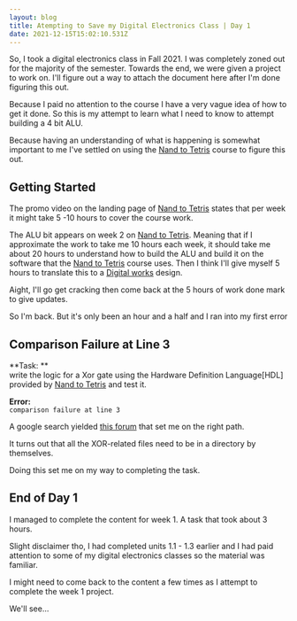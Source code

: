 ```yaml
---
layout: blog
title: Atempting to Save my Digital Electronics Class | Day 1
date: 2021-12-15T15:02:10.531Z
---
```

So, I took a digital electronics class in Fall 2021. I was completely zoned out for the majority of the semester. Towards the end, we were given a project to work on. I'll figure out a way to attach the document here after I'm done figuring this out.

Because I paid no attention to the course I have a very vague idea of how to get it done. So this is my attempt to learn what I need to know to attempt building a 4 bit ALU. 

Because having an understanding of what is happening is somewhat important to me I've settled on using the [Nand to Tetris](https://www.nand2tetris.org/) course to figure this out.

## Getting Started
The promo video on the landing page of [Nand to Tetris](https://www.nand2tetris.org/) states that per week it might take 5 -10 hours to cover the course work. 

The ALU bit appears on week 2 on [Nand to Tetris](https://www.nand2tetris.org/). Meaning that if I approximate the work to take me 10 hours each week, it should take me about 20 hours to understand how to build the ALU and build it on the software that the [Nand to Tetris](https://www.nand2tetris.org/) course uses. Then I think I'll give myself 5 hours to translate this to a [Digital works](https://www.google.com/search?q=what+is+digital+works+software&ei=VAa6Yfn0BYu5gweqoqHgBA&ved=0ahUKEwj57sKYjOb0AhWL3OAKHSpRCEwQ4dUDCA4&uact=5&oq=what+is+digital+works+software&gs_lcp=Cgdnd3Mtd2l6EAMyBQgAEIAEMgYIABAIEB46BwgAEEcQsAM6BAgAEA06CAgAEAgQBxAeSgQIQRgASgQIRhgAUOsHWLkVYJ8XaAJwAngAgAHTAogBiBOSAQUyLTguMZgBAKABAcgBCMABAQ&sclient=gws-wiz) design.

Aight, I'll go get cracking then come back at the 5 hours of work done mark to give updates.

So I'm back. But it's only been an hour and a half and I ran into my first error

## Comparison Failure at Line 3
**Task: ** \
write the logic for a Xor gate using the Hardware Definition Language[HDL] provided by [Nand to Tetris](https://www.nand2tetris.org/) and test it. 

**Error:**\
`comparison failure at line 3`

A google search yielded [this forum](https://www.bilibili.com/read/cv12873940) that set me on the right path.

It turns out that all the XOR-related files need to be in a directory by themselves.

Doing this set me on my way to completing the task.

## End of Day 1
I managed to complete the content for week 1. A task that took about 3 hours. 

Slight disclaimer tho, I had completed units 1.1 - 1.3 earlier and I had paid attention to some of my digital electronics classes so the material was familiar. 

I might need to come back to the content a few times as I attempt to complete the week 1 project. 

We'll see... 